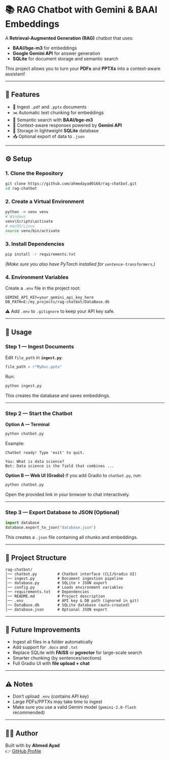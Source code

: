 # 📚 RAG Chatbot with Gemini & BAAI Embeddings

A **Retrieval-Augmented Generation (RAG)** chatbot that uses:
- **BAAI/bge-m3** for embeddings  
- **Google Gemini API** for answer generation  
- **SQLite** for document storage and semantic search  

This project allows you to turn your **PDFs** and **PPTXs** into a context-aware assistant!  

---

## 🚀 Features

- 📂 Ingest `.pdf` and `.pptx` documents  
- ✂️ Automatic text chunking for embeddings  
- 🔎 Semantic search with **BAAI/bge-m3**  
- 🤖 Context-aware responses powered by **Gemini API**  
- 💾 Storage in lightweight **SQLite** database  
- 📤 Optional export of data to `.json`  

---

## ⚙️ Setup

### 1. Clone the Repository
```bash
git clone https://github.com/ahmedayad0168/rag-chatbot.git
cd rag-chatbot
```

### 2. Create a Virtual Environment
```bash
python -m venv venv
# Windows
venv\Scripts\activate
# macOS/Linux
source venv/bin/activate
```

### 3. Install Dependencies
```bash
pip install -r requirements.txt
```

*(Make sure you also have PyTorch installed for `sentence-transformers`.)*

### 4. Environment Variables
Create a `.env` file in the project root:
```env
GEMINI_API_KEY=your_gemini_api_key_here
DB_PATH=E:/my_projects/rag-chatbot/DataBase.db
```

⚠️ Add `.env` to `.gitignore` to keep your API key safe.

---

## 📖 Usage

### Step 1 — Ingest Documents
Edit `file_path` in **`ingest.py`**:
```python
file_path = r"MyDoc.pptx"
```
Run:
```bash
python ingest.py
```
This creates the database and saves embeddings.

---

### Step 2 — Start the Chatbot
**Option A — Terminal**
```bash
python chatbot.py
```
Example:
```
Chatbot ready! Type 'exit' to quit.

You: What is data science?
Bot: Data science is the field that combines ...
```

**Option B — Web UI (Gradio)**
If you add Gradio to `chatbot.py`, run:
```bash
python chatbot.py
```
Open the provided link in your browser to chat interactively.

---

### Step 3 — Export Database to JSON (Optional)
```python
import database
database.export_to_json("database.json")
```

This creates a `.json` file containing all chunks and embeddings.

---

## 📂 Project Structure

```
rag-chatbot/
│── chatbot.py         # Chatbot interface (CLI/Gradio UI)
│── ingest.py          # Document ingestion pipeline
│── database.py        # SQLite + JSON export
│── config.py          # Loads environment variables
│── requirements.txt   # Dependencies
│── README.md          # Project description
│── .env               # API key & DB path (ignored in git)
│── DataBase.db        # SQLite database (auto-created)
│── database.json      # Optional JSON export
```

---

## 🔮 Future Improvements

- Ingest all files in a folder automatically  
- Add support for `.docx` and `.txt`  
- Replace SQLite with **FAISS** or **pgvector** for large-scale search  
- Smarter chunking (by sentences/sections)  
- Full Gradio UI with **file upload + chat**  

---

## ⚠️ Notes

- Don’t upload `.env` (contains API key)  
- Large PDFs/PPTXs may take time to ingest  
- Make sure you use a valid Gemini model (`gemini-2.0-flash` recommended)  

---

## 👨‍💻 Author

Built with by **Ahmed Ayad**  
👉 [GitHub Profile](https://github.com/ahmedayad0168)
